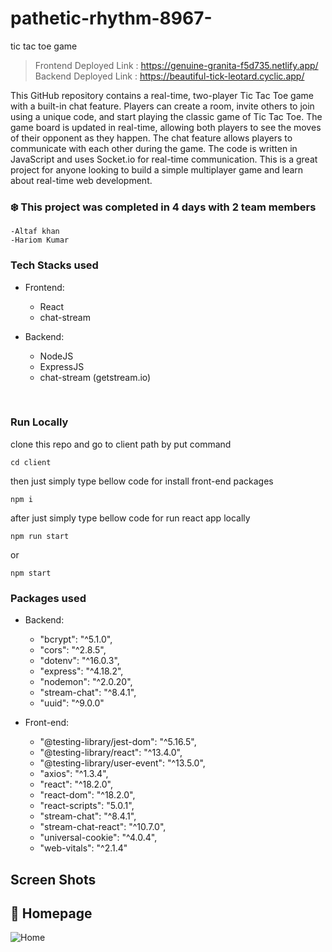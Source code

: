 # pathetic-rhythm-8967-

tic tac toe game

> Frontend Deployed Link : https://genuine-granita-f5d735.netlify.app/ <br/>
> Backend Deployed Link : https://beautiful-tick-leotard.cyclic.app/

This GitHub repository contains a real-time, two-player Tic Tac Toe game with a built-in chat feature. Players can create a room, invite others to join using a unique code, and start playing the classic game of Tic Tac Toe. The game board is updated in real-time, allowing both players to see the moves of their opponent as they happen. The chat feature allows players to communicate with each other during the game. The code is written in JavaScript and uses Socket.io for real-time communication. This is a great project for anyone looking to build a simple multiplayer game and learn about real-time web development.
### :snowflake: This project was completed in 4 days with 2 team members
    -Altaf khan
    -Hariom Kumar

### Tech Stacks used

- Frontend:

  - React
  - chat-stream

- Backend:
  - NodeJS
  - ExpressJS
  - chat-stream (getstream.io)


<br>

### Run Locally
clone this repo and go to client path by put command 
```
cd client
```

then just simply type bellow code for install front-end packages
```
npm i
``` 

after just simply type bellow code for run react app locally
```
npm run start
```
or
```
npm start
```



### Packages used

- Backend:
  - "bcrypt": "^5.1.0",
  - "cors": "^2.8.5",
  - "dotenv": "^16.0.3",
  - "express": "^4.18.2",
  - "nodemon": "^2.0.20",
  - "stream-chat": "^8.4.1",
  - "uuid": "^9.0.0"



- Front-end:
  - "@testing-library/jest-dom": "^5.16.5",
  - "@testing-library/react": "^13.4.0",
  - "@testing-library/user-event": "^13.5.0",
  - "axios": "^1.3.4",
  - "react": "^18.2.0",
  - "react-dom": "^18.2.0",
  - "react-scripts": "5.0.1",
  - "stream-chat": "^8.4.1",
  - "stream-chat-react": "^10.7.0",
  - "universal-cookie": "^4.0.4",
  - "web-vitals": "^2.1.4"

## Screen Shots
## :small_blue_diamond: Homepage
![Home]()